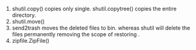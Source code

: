 1) shutil.copy() copies only single. shutil.copytree() copies the entire directory.
2) shutil.move()
3) send2trash moves the deleted files to bin. whereas shutil will delete the files permanently removing the scope of restoring .
4) zipfile.ZipFile()